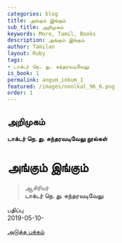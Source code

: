 ```yaml
---
categories: blog
title: அங்கும் இங்கும்
sub_title: அறிமுகம்
keywords: More, Tamil, Books
description: அங்கும் இங்கும்
author: Tamilan
layout: Ruby
tags:
- டாக்டர் நெ. து. சுந்தரவடிவேலு
is_book: 1
permalink: angum_inkum_1
featured: /images/noolkal_96_6.png
order: 1
---
```

## அறிமுகம்

**டாக்டர் நெ. து. சுந்தரவடிவேலு நூல்கள்**

# அங்கும் இங்கும்

> ஆசிரியர்  
>  **டாக்டர் நெ. து. சுந்தரவடிவேலு**

பதிப்பு  
2019-05-10-

[அடுத்த பக்கம்](angum_inkum_2)